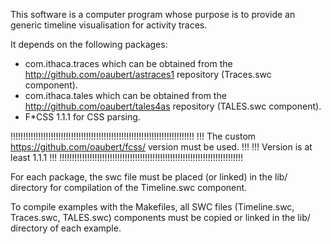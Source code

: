 This software is a computer program whose purpose is to provide an
generic timeline visualisation for activity traces.

It depends on the following packages:

* com.ithaca.traces which can be obtained from the http://github.com/oaubert/astraces1 repository (Traces.swc
component).
* com.ithaca.tales which can be obtained from the http://github.com/oaubert/tales4as repository (TALES.swc
component).
* F*CSS 1.1.1 for CSS parsing. 

!!!!!!!!!!!!!!!!!!!!!!!!!!!!!!!!!!!!!!!!!!!!!!!!!!!!!!!!!!!!!!!!!!!!!!!!!
!!! The custom https://github.com/oaubert/fcss/ version must be used. !!!
!!! Version is at least 1.1.1                                         !!!
!!!!!!!!!!!!!!!!!!!!!!!!!!!!!!!!!!!!!!!!!!!!!!!!!!!!!!!!!!!!!!!!!!!!!!!!!

For each package, the swc file must be placed (or linked) in the lib/
directory for compilation of the Timeline.swc component.

To compile examples with the Makefiles, all SWC files (Timeline.swc,
Traces.swc, TALES.swc) components must be copied or linked in the lib/
directory of each example.
